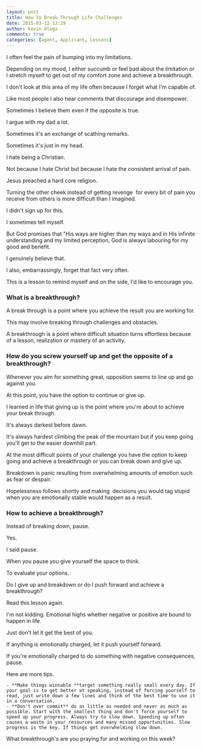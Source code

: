```yaml
---
layout: post
title: How To Break Through Life Challenges
date: 2015-03-12 12:29
author: Kevin Olega
comments: true
categories: [agent, Applicant, Lessons]
---
```

I often feel the pain of bumping into my limitations. 

Depending on my mood, I either succumb or feel bad about the limitation or I stretch myself to get out of my comfort zone and achieve a breakthrough. 

I don't look at this area of my life often because I forget what I'm capable of. 

Like most people I also hear comments that discourage and disempower. 

Sometimes I believe them even if the opposite is true.

I argue with my dad a lot. 

Sometimes it's an exchange of scathing remarks. 

Sometimes it's just in my head. 

I hate being a Christian. 

Not because I hate Christ but because I hate the consistent arrival of pain. 

Jesus preached a hard core religion. 

Turning the other cheek instead of getting revenge  for every bit of pain you receive from others is more difficult than I imagined. 

I didn't sign up for this. 

I sometimes tell myself. 

But God promises that "His ways are higher than my ways and in His infinite understanding and my limited perception, God is always labouring for my good and benefit. 

I genuinely believe that. 

I also, embarrassingly, forget that fact very often.

This is a lesson to remind myself and on the side, I'd like to encourage you.

### What is a breakthrough?

A break through is a point where you achieve the result you are working for.

This may involve breaking through challenges and obstacles.

A breakthrough is a point where difficult situation turns effortless because of a lesson, realization or mastery of an activity.

### How do you screw yourself up and get the opposite of a breakthrough?

Whenever you aim for something great, opposition seems to line up and go against you. 

At this point, you have the option to continue or give up.

I learned in life that giving up is the point where you're about to achieve your break through. 

It's always darkest before dawn. 

It's always hardest climbing the peak of the mountain but if you keep going you'll get to the easier downhill part.

At the most difficult points of your challenge you have the option to keep going and achieve a breakthrough or you can break down and give up. 

Breakdown is panic resulting from overwhelming amounts of emotion such as fear or despair. 

Hopelessness follows shortly and making  decisions you would tag stupid when you are emotionally stable would happen as a result.

### How to achieve a breakthrough?

Instead of breaking down, pause. 

Yes. 

I said pause.

When you pause you give yourself the space to think. 

To evaluate your options. 

Do I give up and breakdown or do I push forward and achieve a breakthrough?

Read this lesson again. 

I'm not kidding. Emotional highs whether negative or positive are bound to happen in life. 

Just don't let it get the best of you.

If anything is emotionally charged, let it push yourself forward. 

If you're emotionally charged to do something with negative consequences, pause.

Here are more tips.


    - **Make things winnable **target something really small every day. If your goal is to get better at speaking, instead of forcing yourself to read, just write down a few lines and think of the best time to use it in a conversation.
    - **Don't over commit** do as little as needed and never as much as possible. Start with the smallest thing and don't force yourself to speed up your progress. Always try to slow down. Speeding up often causes a waste in your resources and many missed opportunities. Slow progress is the key. If things get overwhelming slow down.


What breakthrough's are you praying for and working on this week?

